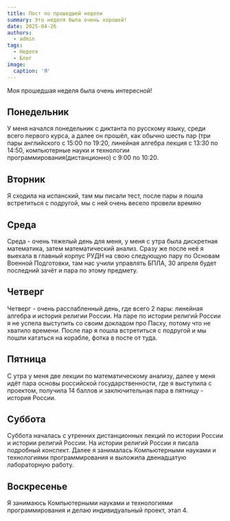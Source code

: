 ```yaml
---
title: Пост по прошедшей недели
summary: Это неделя была очень хорошей!
date: 2025-04-26
authors:
  - admin
tags:
  - Неделя
  - Блог
image:
  caption: 'Я'
---
```


Моя прошедшая неделя была очень интересной!

## Понедельник

У меня начался понедельник с диктанта по русскому языку, среди всего первого курса, а далее он прошёл, как обычно шесть пар (три пары английского с 15:00 по 19:20, линейная алгебра лекция с 13:30 по 14:50, компьютерные науки и технологии программирования(дистанционно) с 9:00 по 10:20.

## Вторник

Я сходила на испанский, там мы писали тест, после пары я пошла встретиться с подругой, мы с ней очень весело провели времяю

## Среда 

Среда - очень тяжелый день для меня, у меня с утра была дискретная математика, затем математический анализ. Сразу же после неё я выехала в главный корпус РУДН на свою следующую пару по Основам Военной Подготовки, там нас учили управлять БПЛА, 30 апреля будет последний зачёт и пара по этому предмету.

## Четверг 

Четверг - очень расслабленный день, где всего 2 пары: линейная алгебра и история религии России. На паре по истории религий России я не успела выступить со своим докладом про Пасху, потому что не хватило времени. После пар я пошла встретиться с подругой и мы пошли кататься на корабле, фотка в посте от туда.

## Пятница

С утра у меня две лекции по математическому анализу, далее у меня идёт пара основы российской государственности, где я выступила с проектом, получила 14 баллов и заключительная пара в пятницу - история России.

## Суббота

Суббота началась с утренних дистанционных лекций по истории России и истории религий России. На истории религий России я писала подробный конспект. Далее я занималась Компьютерными науками и технологиями программирования и выложила двенадцатую лабораторную работу.

## Воскресенье

Я занимаюсь Компьютерными науками и технологиями программирования и делаю индивидуальный проект, этап 4.

